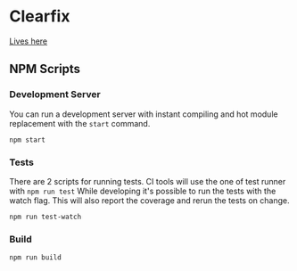 # Clearfix

[Lives here](http://xenodochial-snyder-ad1b84.netlify.com)

## NPM Scripts

### Development Server

You can run a development server with instant compiling and hot module replacement with the `start` command.

```shell
npm start
```

### Tests

There are 2 scripts for running tests. CI tools will use the one of test runner with `npm run test`
While developing it's possible to run the tests with the watch flag. This will also report the coverage and rerun the tests on change.

```shell
npm run test-watch
```

### Build

```
npm run build
```
